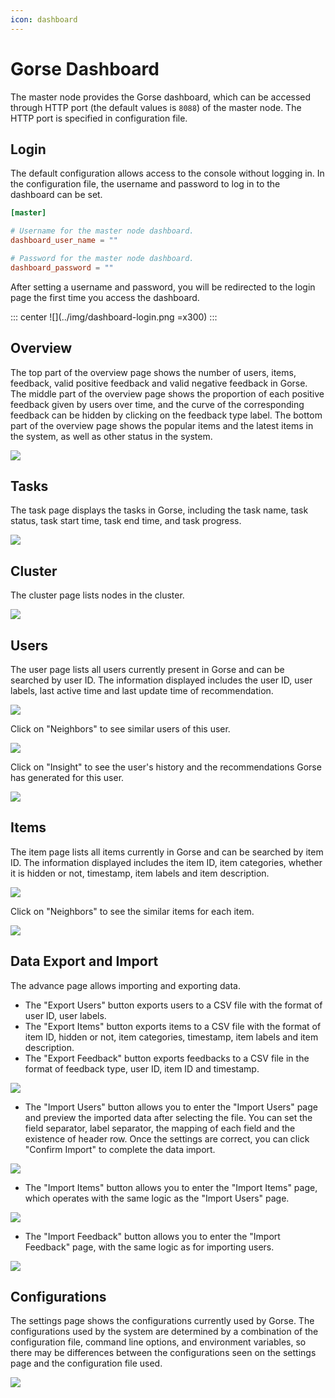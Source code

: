 ```yaml
---
icon: dashboard
---
```

# Gorse Dashboard

The master node provides the Gorse dashboard, which can be accessed through HTTP port (the default values is `8088`) of the master node. The HTTP port is specified in configuration file.

## Login

The default configuration allows access to the console without logging in. In the configuration file, the username and password to log in to the dashboard can be set.

```toml
[master]

# Username for the master node dashboard.
dashboard_user_name = ""

# Password for the master node dashboard.
dashboard_password = ""
```

After setting a username and password, you will be redirected to the login page the first time you access the dashboard.

::: center
![](../img/dashboard-login.png =x300)
:::

## Overview

The top part of the overview page shows the number of users, items, feedback, valid positive feedback and valid negative feedback in Gorse. The middle part of the overview page shows the proportion of each positive feedback given by users over time, and the curve of the corresponding feedback can be hidden by clicking on the feedback type label. The bottom part of the overview page shows the popular items and the latest items in the system, as well as other status in the system.

![](../img/dashboard-overview.png)

## Tasks

The task page displays the tasks in Gorse, including the task name, task status, task start time, task end time, and task progress.

![](../img/dashboard-tasks.png)

## Cluster

The cluster page lists nodes in the cluster.

![](../img/dashboard-cluster.png)

## Users

The user page lists all users currently present in Gorse and can be searched by user ID. The information displayed includes the user ID, user labels, last active time and last update time of recommendation.

![](../img/dashboard-users.png)

Click on "Neighbors" to see similar users of this user.

![](../img/dashboard-similar-users.png)

Click on "Insight" to see the user's history and the recommendations Gorse has generated for this user.

![](../img/dashboard-user-insight.png)

## Items

The item page lists all items currently in Gorse and can be searched by item ID. The information displayed includes the item ID, item categories, whether it is hidden or not, timestamp, item labels and item description.

![](../img/dashboard-items.png)

Click on "Neighbors" to see the similar items for each item.

![](../img/dashboard-similar-items.png)

## Data Export and Import

The advance page allows importing and exporting data.
- The "Export Users" button exports users to a CSV file with the format of user ID, user labels.
- The "Export Items" button exports items to a CSV file with the format of item ID, hidden or not, item categories, timestamp, item labels and item description.
- The "Export Feedback" button exports feedbacks to a CSV file in the format of feedback type, user ID, item ID and timestamp.

![](../img/dashboard-advance.png)

- The "Import Users" button allows you to enter the "Import Users" page and preview the imported data after selecting the file. You can set the field separator, label separator, the mapping of each field and the existence of header row. Once the settings are correct, you can click "Confirm Import" to complete the data import.

![](../img/dashboard-import-users.png)

- The "Import Items" button allows you to enter the "Import Items" page, which operates with the same logic as the "Import Users" page.

![](../img/dashboard-import-items.png)

- The "Import Feedback" button allows you to enter the "Import Feedback" page, with the same logic as for importing users.

![](../img/dashboard-import-feedback.png)

## Configurations

The settings page shows the configurations currently used by Gorse. The configurations used by the system are determined by a combination of the configuration file, command line options, and environment variables, so there may be differences between the configurations seen on the settings page and the configuration file used.

![](../img/dashboard-settings.png)
